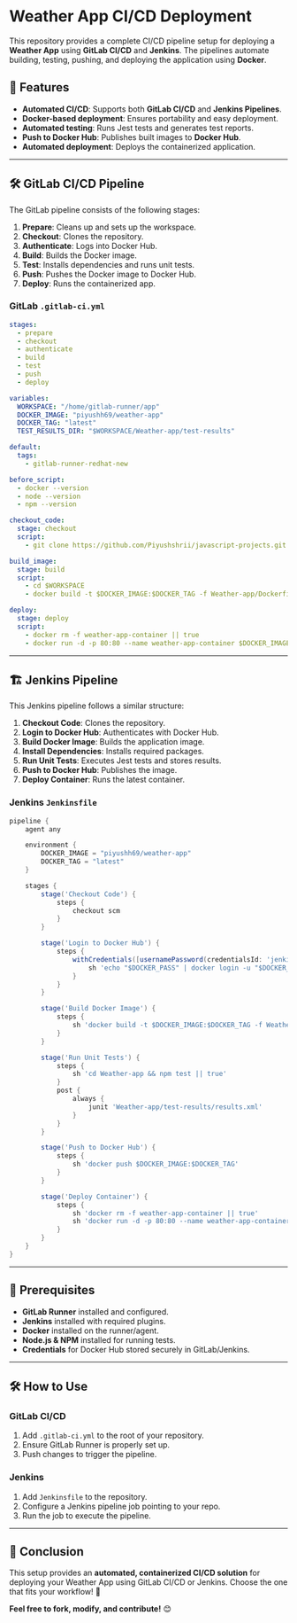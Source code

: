 # Weather App CI/CD Deployment

This repository provides a complete CI/CD pipeline setup for deploying a **Weather App** using **GitLab CI/CD** and **Jenkins**. The pipelines automate building, testing, pushing, and deploying the application using **Docker**.

## 🚀 Features
- **Automated CI/CD**: Supports both **GitLab CI/CD** and **Jenkins Pipelines**.
- **Docker-based deployment**: Ensures portability and easy deployment.
- **Automated testing**: Runs Jest tests and generates test reports.
- **Push to Docker Hub**: Publishes built images to **Docker Hub**.
- **Automated deployment**: Deploys the containerized application.

---

## 🛠 GitLab CI/CD Pipeline

The GitLab pipeline consists of the following stages:
1. **Prepare**: Cleans up and sets up the workspace.
2. **Checkout**: Clones the repository.
3. **Authenticate**: Logs into Docker Hub.
4. **Build**: Builds the Docker image.
5. **Test**: Installs dependencies and runs unit tests.
6. **Push**: Pushes the Docker image to Docker Hub.
7. **Deploy**: Runs the containerized app.

### GitLab `.gitlab-ci.yml`
```yaml
stages:
  - prepare
  - checkout
  - authenticate
  - build
  - test
  - push
  - deploy

variables:
  WORKSPACE: "/home/gitlab-runner/app"
  DOCKER_IMAGE: "piyushh69/weather-app"
  DOCKER_TAG: "latest"
  TEST_RESULTS_DIR: "$WORKSPACE/Weather-app/test-results"

default:
  tags:
    - gitlab-runner-redhat-new

before_script:
  - docker --version
  - node --version
  - npm --version

checkout_code:
  stage: checkout
  script:
    - git clone https://github.com/Piyushshrii/javascript-projects.git $WORKSPACE

build_image:
  stage: build
  script:
    - cd $WORKSPACE
    - docker build -t $DOCKER_IMAGE:$DOCKER_TAG -f Weather-app/Dockerfile Weather-app/

deploy:
  stage: deploy
  script:
    - docker rm -f weather-app-container || true
    - docker run -d -p 80:80 --name weather-app-container $DOCKER_IMAGE:$DOCKER_TAG
```

---

## 🏗 Jenkins Pipeline

This Jenkins pipeline follows a similar structure:
1. **Checkout Code**: Clones the repository.
2. **Login to Docker Hub**: Authenticates with Docker Hub.
3. **Build Docker Image**: Builds the application image.
4. **Install Dependencies**: Installs required packages.
5. **Run Unit Tests**: Executes Jest tests and stores results.
6. **Push to Docker Hub**: Publishes the image.
7. **Deploy Container**: Runs the latest container.

### Jenkins `Jenkinsfile`
```groovy
pipeline {
    agent any

    environment {
        DOCKER_IMAGE = "piyushh69/weather-app"
        DOCKER_TAG = "latest"
    }

    stages {
        stage('Checkout Code') {
            steps {
                checkout scm
            }
        }

        stage('Login to Docker Hub') {
            steps {
                withCredentials([usernamePassword(credentialsId: 'jenkins-server-id', usernameVariable: 'DOCKER_USER', passwordVariable: 'DOCKER_PASS')]) {
                    sh 'echo "$DOCKER_PASS" | docker login -u "$DOCKER_USER" --password-stdin'
                }
            }
        }

        stage('Build Docker Image') {
            steps {
                sh 'docker build -t $DOCKER_IMAGE:$DOCKER_TAG -f Weather-app/Dockerfile Weather-app/'
            }
        }

        stage('Run Unit Tests') {
            steps {
                sh 'cd Weather-app && npm test || true'
            }
            post {
                always {
                    junit 'Weather-app/test-results/results.xml'
                }
            }
        }

        stage('Push to Docker Hub') {
            steps {
                sh 'docker push $DOCKER_IMAGE:$DOCKER_TAG'
            }
        }

        stage('Deploy Container') {
            steps {
                sh 'docker rm -f weather-app-container || true'
                sh 'docker run -d -p 80:80 --name weather-app-container $DOCKER_IMAGE:$DOCKER_TAG'
            }
        }
    }
}
```

---

## 📌 Prerequisites
- **GitLab Runner** installed and configured.
- **Jenkins** installed with required plugins.
- **Docker** installed on the runner/agent.
- **Node.js & NPM** installed for running tests.
- **Credentials** for Docker Hub stored securely in GitLab/Jenkins.

---

## 🛠 How to Use
### **GitLab CI/CD**
1. Add `.gitlab-ci.yml` to the root of your repository.
2. Ensure GitLab Runner is properly set up.
3. Push changes to trigger the pipeline.

### **Jenkins**
1. Add `Jenkinsfile` to the repository.
2. Configure a Jenkins pipeline job pointing to your repo.
3. Run the job to execute the pipeline.

---

## 🎯 Conclusion
This setup provides an **automated, containerized CI/CD solution** for deploying your Weather App using GitLab CI/CD or Jenkins. Choose the one that fits your workflow! 🚀

**Feel free to fork, modify, and contribute!** 😊

